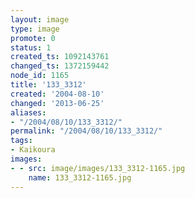 ```yaml
---
layout: image
type: image
promote: 0
status: 1
created_ts: 1092143761
changed_ts: 1372159442
node_id: 1165
title: '133_3312'
created: '2004-08-10'
changed: '2013-06-25'
aliases:
- "/2004/08/10/133_3312/"
permalink: "/2004/08/10/133_3312/"
tags:
- Kaikoura
images:
- - src: image/images/133_3312-1165.jpg
    name: 133_3312-1165.jpg
---
```


